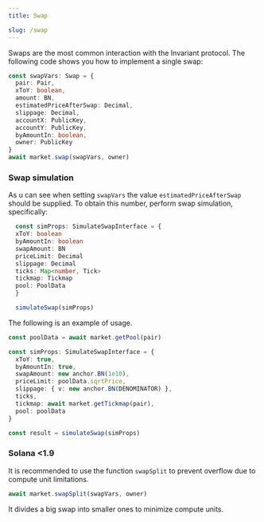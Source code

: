 ```yaml
---
title: Swap

slug: /swap
---
```


Swaps are the most common interaction with the Invariant protocol. The following code shows you how to implement a single swap:

```ts
const swapVars: Swap = {
  pair: Pair,
  xToY: boolean,
  amount: BN,
  estimatedPriceAfterSwap: Decimal,
  slippage: Decimal,
  accountX: PublicKey,
  accountY: PublicKey,
  byAmountIn: boolean,
  owner: PublicKey
}
await market.swap(swapVars, owner)
```

### Swap simulation

As u can see when setting `swapVars` the value `estimatedPriceAfterSwap` should be supplied. To obtain this number, perform swap simulation, specifically:

```ts
  const simProps: SimulateSwapInterface = {
  xToY: boolean
  byAmountIn: boolean
  swapAmount: BN
  priceLimit: Decimal
  slippage: Decimal
  ticks: Map<number, Tick>
  tickmap: Tickmap
  pool: PoolData
  }

  simulateSwap(simProps)
```

The following is an example of usage.

```ts
const poolData = await market.getPool(pair)

const simProps: SimulateSwapInterface = {
  xToY: true,
  byAmountIn: true,
  swapAmount: new anchor.BN(1e10),
  priceLimit: poolData.sqrtPrice,
  slippage: { v: new anchor.BN(DENOMINATOR) },
  ticks,
  tickmap: await market.getTickmap(pair),
  pool: poolData
}

const result = simulateSwap(simProps)
```

### Solana <1.9

It is recommended to use the function `swapSplit` to prevent overflow due to compute unit limitations.

```ts
await market.swapSplit(swapVars, owner)
```

It divides a big swap into smaller ones to minimize compute units.
